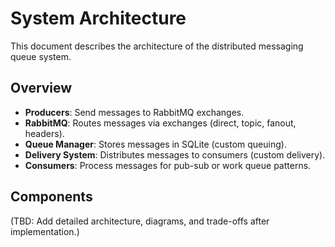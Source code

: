 # System Architecture

This document describes the architecture of the distributed messaging queue system.

## Overview

- **Producers**: Send messages to RabbitMQ exchanges.
- **RabbitMQ**: Routes messages via exchanges (direct, topic, fanout, headers).
- **Queue Manager**: Stores messages in SQLite (custom queuing).
- **Delivery System**: Distributes messages to consumers (custom delivery).
- **Consumers**: Process messages for pub-sub or work queue patterns.

## Components

(TBD: Add detailed architecture, diagrams, and trade-offs after implementation.)
